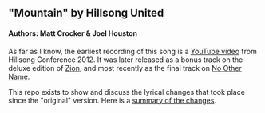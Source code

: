 ## "Mountain" by Hillsong United
#### Authors: Matt Crocker & Joel Houston

As far as I know, the earliest recording of this song
is a [YouTube video](https://www.youtube.com/watch?v=U6ASC_Dej5g) from Hillsong Conference 2012. It was
later released as a bonus track on the deluxe edition
of [Zion](http://en.wikipedia.org/wiki/Zion_(Hillsong_United_album)), and most recently as the final track
on [No Other Name](http://en.wikipedia.org/wiki/No_Other_Name).

This repo exists to show and discuss the lyrical changes
that took place since the "original" version. Here is a
[summary of the changes](https://github.com/brettdh/mountain-lyrics/commit/0f4daa4d540de39506c476e4be9a86314442d390).
